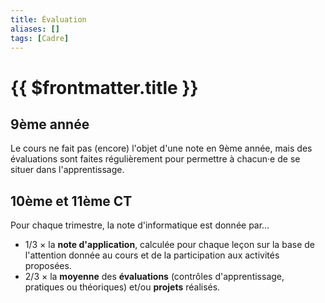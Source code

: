 ```yaml
---
title: Évaluation
aliases: []
tags: [Cadre]
---
```


# {{ $frontmatter.title }}

## 9ème année

Le cours ne fait pas (encore) l'objet d'une note en 9ème année, mais des évaluations sont faites régulièrement pour permettre à chacun·e de se situer dans l'apprentissage.

## 10ème et 11ème CT

Pour chaque trimestre, la note d'informatique est donnée par…

- 1/3 × la **note d'application**, calculée pour chaque leçon sur la base de l'attention donnée au cours et de la participation aux activités proposées.
- 2/3 × la **moyenne** des **évaluations** (contrôles d'apprentissage, pratiques ou théoriques) et/ou **projets** réalisés.
